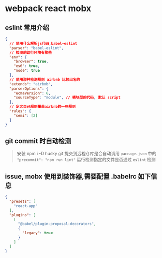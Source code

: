 # webpack react mobx

## eslint 常用介绍

```json
{
  // 使用什么解析js代码,babel-eslint
  "parser": "babel-eslint",
  // 检测的运行环境有那些
  "env": {
    "browser": true,
    "es6": true,
    "node": true
  },
  // 使用那种检测规则 airbnb 比较出名的
  "extends": "airbnb",
  "parserOptions": {
    "ecmaVersion": 6,
    "sourceType": "module", // 模块型的代码, 默认 script
  },
  // 定义自己规则覆盖airbnb的一些规则
  "rules": {
    "semi": [2]
  }
}
```

## git commit 时自动检测

> 安装 npm i -D husky
> git 提交到远程仓库是会自动调用 `paceage.json` 中的 `"precommit": "npm run lint"` 运行检测指定的文件是否通过 `eslint` 检测

## issue, mobx 使用到装饰器,需要配置 .babelrc 如下信息

```json
{
  "presets": [
    "react-app"
  ],
  "plugins": [
    [
      "@babel/plugin-proposal-decorators",
      {
        "legacy": true
      }
    ]
  ]
}
```
